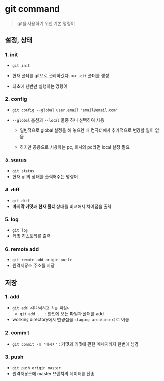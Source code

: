 # git command

> git을 사용하기 위한 기본 명령어





## 설정, 상태

### 1. init

- `git init`

- 현재 폴더를 git으로 관리하겠다. => `.git` 폴더를 생성
- 최초에 한번만 실행하는 명령어



### 2. config

- `git config --global user.email "email@email.com"`

- `--global` 옵션과 `--local` 둘중 하나 선택하여 사용

  - 일반적으로 global 설정을 해 놓으면 내 컴퓨터에서 추가적으로 변경할 일이 없음

  - 하지만 공용으로 사용하는 pc, 회사의 pc라면 local 설정 필요

    

### 3. status

- `git status`
- 현재 git의 상태를 출력해주는 명령어



### 4. diff

- `git diff`
- **마지막 커밋**과 **현재 폴더** 상태를 비교해서 차이점을 출력



### 5. log

- `git log`
- 커밋 히스토리를 출력



### 6. remote add

- `git remote add origin <url>`
- 원격저장소 주소를 저장







## 저장

### 1. add

- `git add <추가하려고 하는 파일>`
  - `git add .  ` : 한번에 모든 파일과 폴더를 add
- working directory에서 변경점을 `staging area(index)`로 이동



### 2. commit

- `git commit -m "메시지"` : 커밋과 커밋에 관한 메세지까지 한번에 남김

  

### 3. push

- `git push origin master`
- 원격저장소에 master 브랜치의 데이터를 전송

